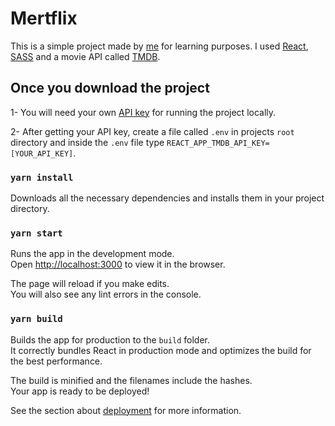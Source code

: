 # Mertflix

This is a simple project made by [me](https://m2t.dev) for learning purposes.
I used [React](https://reactjs.org/), [SASS](https://sass-lang.com/) and a movie API called [TMDB](https://www.themoviedb.org/).

## Once you download the project

1- You will need your own [API key](https://developers.themoviedb.org/3/getting-started/introduction) for running the project locally.

2- After getting your API key, create a file called `.env` in projects `root` directory and inside the `.env` file type `REACT_APP_TMDB_API_KEY=[YOUR_API_KEY]`.

### `yarn install`

Downloads all the necessary dependencies and installs them in your project directory.

### `yarn start`

Runs the app in the development mode.\
Open [http://localhost:3000](http://localhost:3000) to view it in the browser.

The page will reload if you make edits.\
You will also see any lint errors in the console.

### `yarn build`

Builds the app for production to the `build` folder.\
It correctly bundles React in production mode and optimizes the build for the best performance.

The build is minified and the filenames include the hashes.\
Your app is ready to be deployed!

See the section about [deployment](https://facebook.github.io/create-react-app/docs/deployment) for more information.
